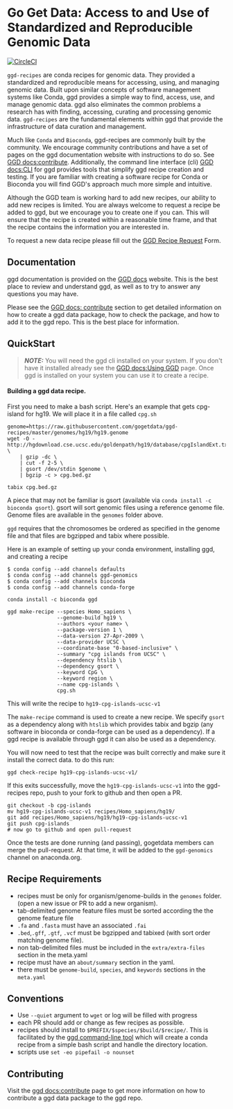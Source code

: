 Go Get Data: Access to and Use of Standardized and Reproducible Genomic Data
==============================================================================

[![CircleCI](https://circleci.com/gh/gogetdata/ggd-recipes/tree/master.svg?style=shield)](https://circleci.com/gh/gogetdata/ggd-recipes/tree/master)


`ggd-recipes` are  conda recipes for genomic data. They provided a standardized and reproducible means for accessing, using, and managing 
genomic data. Built upon similar concepts of software management systems like Conda, ggd provides a simple way to find, access, use, and 
manage genomic data. ggd also eliminates the common problems a research has with finding, accessing, curating and processing genomic data. 
`ggd-recipes` are the fundamental elements within ggd that provide the infrastructure of data curation and management. 


<!--- Please see the design.md document in this directory l
--->

Much like `Conda` and `Bioconda`, ggd-recipes are commonly built by the community. We encourage community contributions and have 
a set of pages on the ggd documentation website with instructions to do so. See [GGD docs:contribute](https://gogetdata.github.io/contribute.html). Additionally, 
the command line interface (cli) [GGD docs:CLI](https://gogetdata.github.io/GGD-CLI.html) for ggd provides tools that simplify ggd recipe creation 
and testing. If you are familiar with creating a software recipe for Conda or Bioconda you will find GGD's approach much more simple and intuitive. 

Although the GGD team is working hard to add new recipes, our ability to add new recipes is limited. You are always welcome to 
request a recipe be added to ggd, but we encourage you to create one if you can. This will ensure that the recipe is created 
within a reasonable time frame, and that the recipe contains the information you are interested in.

To request a new data recipe please fill out the [GGD Recipe Request](https://forms.gle/3WEWgGGeh7ohAjcJA) Form.

## Documentation 
ggd documentation is provided on the [GGD docs](https://gogetdata.github.io/index.html) website. This is the best place to review and understand ggd, 
as well as to try to answer any questions you may have.   

Please see the [GGD docs: contribute](https://gogetdata.github.io/contribute.html) section to get detailed information on how to create a ggd data package, 
how to check the package, and how to add it to the ggd repo. This is the best place for information.


## QuickStart

> **_NOTE:_** You will need the ggd cli installed on your system. If you don't have it installed already see the [GGD docs:Using GGD](https://gogetdata.github.io/using-ggd.html) page. Once ggd is installed on your system you can use it to create a recipe.

#### Building a ggd data recipe. 
First you need to make a bash script. Here's an example that gets cpg-island for hg19.
We will place it in a file called `cpg.sh`

```
genome=https://raw.githubusercontent.com/gogetdata/ggd-recipes/master/genomes/hg19/hg19.genome
wget -O - http://hgdownload.cse.ucsc.edu/goldenpath/hg19/database/cpgIslandExt.txt.gz \
    | gzip -dc \
    | cut -f 2-5 \
    | gsort /dev/stdin $genome \
    | bgzip -c > cpg.bed.gz

tabix cpg.bed.gz

```

A piece that may not be familiar is gsort (available via `conda install -c bioconda gsort`).
gsort will sort genomic files using a reference genome file. Genome files are available in the 
`genomes` folder above. 

`ggd` requires that the chromosomes be ordered as specified in the genome file and that files are bgzipped
and tabix where possible.


Here is an example of setting up your conda environment, installing ggd, and creating a recipe

```
$ conda config --add channels defaults
$ conda config --add channels ggd-genomics
$ conda config --add channels bioconda
$ conda config --add channels conda-forge

conda install -c bioconda ggd

ggd make-recipe --species Homo_sapiens \
                --genome-build hg19 \
                --authors <your name> \
                --package-version 1 \
                --data-version 27-Apr-2009 \
                --data-provider UCSC \
                --coordinate-base "0-based-inclusive" \
                --summary "cpg islands from UCSC" \
                --dependency htslib \
                --dependency gsort \
                --keyword CpG \
                --keyword region \
                --name cpg-islands \
                cpg.sh
```

This will write the recipe to `hg19-cpg-islands-ucsc-v1`

The `make-recipe` command is used to create a new recipe. We specify `gsort` as a dependency
along with `htslib` which provides tabix and bgzip (any software in bioconda or conda-forge can be used
as a dependency). If a ggd recipe is available through ggd it can also be used as a dependency. 

You will now need to test that the recipe was built correctly and make sure it install the correct data. to do this run: 

```
ggd check-recipe hg19-cpg-islands-ucsc-v1/
```

If this exits successfully, move the `hg19-cpg-islands-ucsc-v1` into the ggd-recipes repo,
push to your fork to github and then open a PR.

```
git checkout -b cpg-islands
mv hg19-cpg-islands-ucsc-v1 recipes/Homo_sapiens/hg19/
git add recipes/Homo_sapiens/hg19/hg19-cpg-islands-ucsc-v1
git push cpg-islands
# now go to github and open pull-request
```

Once the tests are done running (and passing), gogetdata members
can merge the pull-request. At that time, it will be added to the
`ggd-genomics` channel on anaconda.org.


## Recipe Requirements

* recipes must be only for organism/genome-builds in the `genomes` folder. (open a new issue or PR to add a new organism).
* tab-delimited genome feature files must be sorted according the the genome feature file
* `.fa` and `.fasta` must have an associated `.fai`
* `.bed`,`.gff`, `.gtf`, `.vcf` must be bgzipped and tabixed (with sort order matching genome file).
* non tab-delimited files must be included in the `extra/extra-files` section in the meta.yaml
* recipe must have an `about/summary` section in the yaml.
* there must be `genome-build`, `species`, and `keywords` sections in the `meta.yaml`


## Conventions

* Use `--quiet` argument to `wget` or log will be filled with progress
* each PR should add or change as few recipes as possible.
* recipes should install to `$PREFIX/$species/$build/$recipe/`. This is facilitated by the [ggd command-line tool](https://github.com/gogetdata/ggd-cli) 
   which will create a conda recipe from a simple bash script and handle the directory location.
* scripts use `set -eo pipefail -o nounset`


## Contributing 

Visit the [ggd docs:contribute](https://gogetdata.github.io/contribute.html) page to get more information on how to contribute a ggd data package to the ggd repo. 

